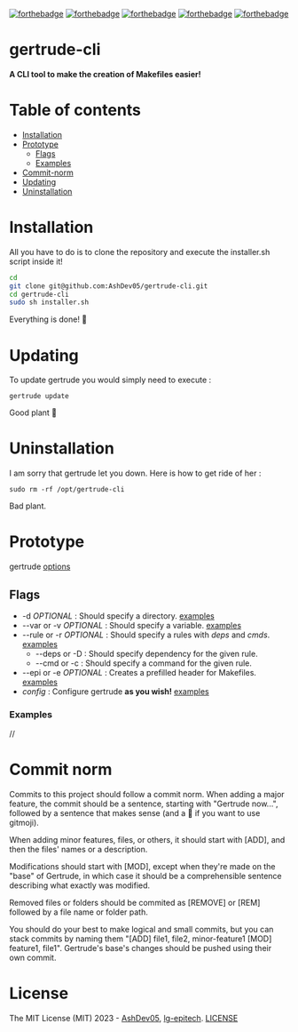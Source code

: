 [![forthebadge](https://forthebadge.com/images/badges/made-with-c.svg)](https://forthebadge.com)
[![forthebadge](https://forthebadge.com/images/badges/license-mit.svg)](https://forthebadge.com)
[![forthebadge](https://forthebadge.com/images/badges/not-a-bug-a-feature.svg)](https://forthebadge.com)
[![forthebadge](https://forthebadge.com/images/badges/made-with-reason.svg)](https://forthebadge.com)
[![forthebadge](https://forthebadge.com/images/badges/powered-by-coffee.svg)](https://forthebadge.com)

# gertrude-cli

**A CLI tool to make the creation of Makefiles easier!**

# Table of contents

- [Installation](#installation)
- [Prototype](#prototype)
    - [Flags](#flags)
    - [Examples](#examples)
- [Commit-norm](#commit-norm)
- [Updating](#updating)
- [Uninstallation](#uninstallation)

# Installation

All you have to do is to clone the repository and execute the installer.sh script inside it!
```bash
cd
git clone git@github.com:AshDev05/gertrude-cli.git
cd gertrude-cli
sudo sh installer.sh
```
Everything is done! 🌱

# Updating

To update gertrude you would simply need to execute :
```
gertrude update
```
Good plant 🌱

# Uninstallation

I am sorry that gertrude let you down. Here is how to get ride of her :
```
sudo rm -rf /opt/gertrude-cli
```
Bad plant.

# Prototype

gertrude [options](#flags)

## Flags

- -d *OPTIONAL* : Should specify a directory. [examples](#examples)
- \--var or -v *OPTIONAL* : Should specify a variable. [examples](#examples)
- \--rule or -r *OPTIONAL* : Should specify a rules with *deps* and *cmds*. [examples](#examples)
    - \--deps or -D : Should specify dependency for the given rule.
    - \--cmd or -c : Should specify a command for the given rule.
- \--epi or -e *OPTIONAL* : Creates a prefilled header for Makefiles. [examples](#examples)
- *config* : Configure gertrude **as you wish!** [examples](#examples)

### Examples
//

# Commit norm

Commits to this project should follow a commit norm.
When adding a major feature, the commit should be a sentence, starting with "Gertrude now...", followed by a sentence that makes sense (and a :seedling: if you want to use gitmoji).

When adding minor features, files, or others, it should start with [ADD], and then the files' names or a description.

Modifications should start with [MOD], except when they're made on the "base" of Gertrude, in which case it should be a comprehensible sentence describing what exactly was modified.

Removed files or folders should be commited as [REMOVE] or [REM] followed by a file name or folder path.

You should do your best to make logical and small commits, but you can stack commits by naming them "[ADD] file1, file2, minor-feature1 [MOD] feature1, file1". Gertrude's base's changes should be pushed using their own commit.

# License

The MIT License (MIT) 2023 - [AshDev05](https://github.com/AshDev05), [lg-epitech](https://github.com/lg-epitech). [LICENSE](LICENSE)